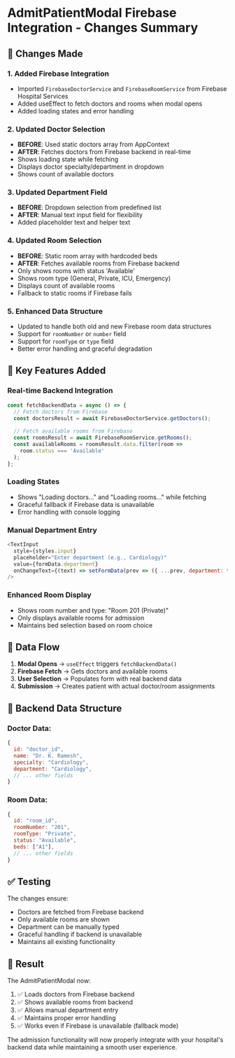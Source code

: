 # AdmitPatientModal Firebase Integration - Changes Summary

## 🔧 Changes Made

### 1. **Added Firebase Integration**
- Imported `FirebaseDoctorService` and `FirebaseRoomService` from Firebase Hospital Services
- Added useEffect to fetch doctors and rooms when modal opens
- Added loading states and error handling

### 2. **Updated Doctor Selection** 
- **BEFORE**: Used static doctors array from AppContext
- **AFTER**: Fetches doctors from Firebase backend in real-time
- Shows loading state while fetching
- Displays doctor specialty/department in dropdown
- Shows count of available doctors

### 3. **Updated Department Field**
- **BEFORE**: Dropdown selection from predefined list
- **AFTER**: Manual text input field for flexibility
- Added placeholder text and helper text

### 4. **Updated Room Selection**
- **BEFORE**: Static room array with hardcoded beds
- **AFTER**: Fetches available rooms from Firebase backend
- Only shows rooms with status 'Available'
- Shows room type (General, Private, ICU, Emergency)
- Displays count of available rooms
- Fallback to static rooms if Firebase fails

### 5. **Enhanced Data Structure**
- Updated to handle both old and new Firebase room data structures
- Support for `roomNumber` or `number` field
- Support for `roomType` or `type` field
- Better error handling and graceful degradation

## 🎯 Key Features Added

### **Real-time Backend Integration**
```javascript
const fetchBackendData = async () => {
  // Fetch doctors from Firebase
  const doctorsResult = await FirebaseDoctorService.getDoctors();
  
  // Fetch available rooms from Firebase  
  const roomsResult = await FirebaseRoomService.getRooms();
  const availableRooms = roomsResult.data.filter(room => 
    room.status === 'Available'
  );
};
```

### **Loading States**
- Shows "Loading doctors..." and "Loading rooms..." while fetching
- Graceful fallback if Firebase data is unavailable
- Error handling with console logging

### **Manual Department Entry**
```javascript
<TextInput
  style={styles.input}
  placeholder="Enter department (e.g., Cardiology)"
  value={formData.department}
  onChangeText={(text) => setFormData(prev => ({ ...prev, department: text }))}
/>
```

### **Enhanced Room Display**
- Shows room number and type: "Room 201 (Private)"
- Only displays available rooms for admission
- Maintains bed selection based on room choice

## 🔄 Data Flow

1. **Modal Opens** → `useEffect` triggers `fetchBackendData()`
2. **Firebase Fetch** → Gets doctors and available rooms
3. **User Selection** → Populates form with real backend data
4. **Submission** → Creates patient with actual doctor/room assignments

## 💾 Backend Data Structure

### **Doctor Data:**
```javascript
{
  id: "doctor_id",
  name: "Dr. K. Ramesh", 
  specialty: "Cardiology",
  department: "Cardiology",
  // ... other fields
}
```

### **Room Data:**
```javascript
{
  id: "room_id",
  roomNumber: "201",
  roomType: "Private", 
  status: "Available",
  beds: ["A1"],
  // ... other fields
}
```

## ✅ Testing

The changes ensure:
- Doctors are fetched from Firebase backend
- Only available rooms are shown
- Department can be manually typed
- Graceful handling if backend is unavailable
- Maintains all existing functionality

## 🚀 Result

The AdmitPatientModal now:
1. ✅ Loads doctors from Firebase backend
2. ✅ Shows available rooms from backend 
3. ✅ Allows manual department entry
4. ✅ Maintains proper error handling
5. ✅ Works even if Firebase is unavailable (fallback mode)

The admission functionality will now properly integrate with your hospital's backend data while maintaining a smooth user experience.
